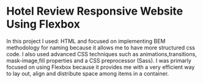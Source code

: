 # Hotel Review Responsive Website Using Flexbox

In this project I used: HTML and focused on implementing BEM methodology for naming because it allows me to have more structured css code. I also used advanced CSS techniques such as animations,transitions, mask-image,fill properties and a CSS preprocessor (Sass). I was primarly focused on using Flexbox because it provides me with a very efficient way to lay out, align and distribute space among items in a container.
